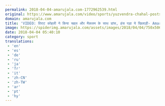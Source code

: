 ```yaml
---
permalink: 2018-04-04-amarujala.com-1772962539.html
original: https://www.amarujala.com/video/sports/yuzvendra-chahal-posts-his-dance-video-with-virat-kohli-brendon-mccullum-going-viral?utm_source=rssfeed&utm_medium=Referral&utm_campaign=rssfeed
domain: amarujala.com
title: 'VIDEO: विराट कोहली ने किया चहल और मैकलम के साथ डांस, हंस पड़ा ये खिलाड़ी- Amarujala'
image: https://spiderimg.amarujala.com/assets/images/2018/04/04/750x506/virat_1522819984.jpeg
date: 2018-04-04 05:40:10
category: sport
translations: 
 - 'en'
 - 'es'
 - 'de'
 - 'ru'
 - 'ja'
 - 'fr'
 - 'it'
 - 'zh-CN'
 - 'zh-TW'
 - 'ar'
 - 'pt'
 - 'hy'
---
```


